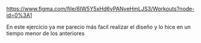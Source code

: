 https://www.figma.com/file/6IW5Y5xHd6yPANyeHmLJS3/Workouts?node-id=0%3A1

En este ejercicio ya me parecio más facil realizar el diseño y lo hice en un tiempo menor de los anteriores